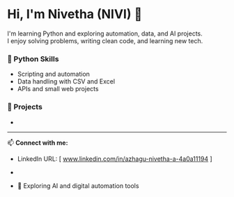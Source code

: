 # Hi, I'm Nivetha (NIVI) 👋

I'm learning Python and exploring automation, data, and AI projects.  
I enjoy solving problems, writing clean code, and learning new tech.

### 🐍 Python Skills
- Scripting and automation  
- Data handling with CSV and Excel  
- APIs and small web projects  

### 📂 Projects
- 

---

📫 **Connect with me:**  

- LinkedIn URL: [ www.linkedin.com/in/azhagu-nivetha-a-4a0a11194 ]

- 
- 🌱 Exploring AI and digital automation tools  
